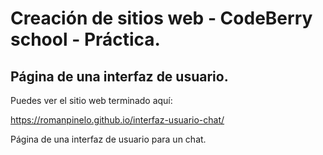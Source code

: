 # Creación de sitios web - CodeBerry school - Práctica.

## Página de una interfaz de usuario.

Puedes ver el sitio web terminado aquí:

https://romanpinelo.github.io/interfaz-usuario-chat/

Página de una interfaz de usuario para un chat.